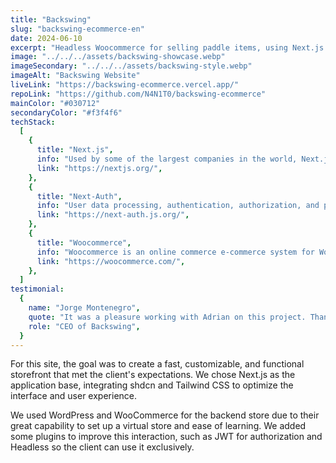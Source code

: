 ```yaml
---
title: "Backswing"
slug: "backswing-ecommerce-en"
date: 2024-06-10
excerpt: "Headless Woocommerce for selling paddle items, using Next.js as the application base and these technologies:"
image: "../../../assets/backswing-showcase.webp"
imageSecondary: "../../../assets/backswing-style.webp"
imageAlt: "Backswing Website"
liveLink: "https://backswing-ecommerce.vercel.app/"
repoLink: "https://github.com/N4N1T0/backswing-ecommerce"
mainColor: "#030712"
secondaryColor: "#f3f4f6"
techStack:
  [
    {
      title: "Next.js",
      info: "Used by some of the largest companies in the world, Next.js allows you to create full-fledged web applications by extending the latest React features and integrating powerful Rust-based JavaScript tools for the fastest builds.",
      link: "https://nextjs.org/",
    },
    {
      title: "Next-Auth",
      info: "User data processing, authentication, authorization, and provider authentication.",
      link: "https://next-auth.js.org/",
    },
    {
      title: "Woocommerce",
      info: "Woocommerce is an online commerce e-commerce system for WordPress.",
      link: "https://woocommerce.com/",
    },
  ]
testimonial:
  {
    name: "Jorge Montenegro",
    quote: "It was a pleasure working with Adrian on this project. Thank you for all the support, I will always be happy to work with you on this project.",
    role: "CEO of Backswing",
  }
---
```


For this site, the goal was to create a fast, customizable, and functional storefront that met the client's expectations. We chose Next.js as the application base, integrating shdcn and Tailwind CSS to optimize the interface and user experience.

We used WordPress and WooCommerce for the backend store due to their great capability to set up a virtual store and ease of learning. We added some plugins to improve this interaction, such as JWT for authorization and Headless so the client can use it exclusively.
